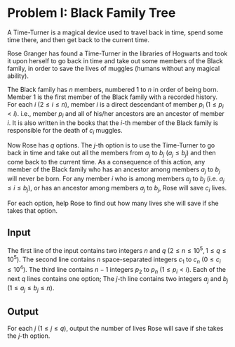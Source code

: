 # Problem I: Black Family Tree

A Time-Turner is a magical device used to travel back in time, spend some time there, and then get back to the current time.

Rose Granger has found a Time-Turner in the libraries of Hogwarts and took it upon herself to go back in time and take out some members of the Black family, in order to save the lives of muggles (humans without any magical ability).

The Black family has $n$ members, numbered 1 to $n$ in order of being born. Member 1 is the first member of the Black family with a recorded history. For each $i$ ($2 \le i \le n$), member $i$ is a direct descendant of member $p_i$ ($1 \le p_i < i$). i.e., member $p_i$ and all of his/her ancestors are an ancestor of member $i$. It is also written in the books that the $i$-th member of the Black family is responsible for the death of $c_i$ muggles.

Now Rose has $q$ options. The $j$-th option is to use the Time-Turner to go back in time and take out all the members from $a_j$ to $b_j$ ($a_j \le b_j$) and then come back to the current time. As a consequence of this action, any member of the Black family who has an ancestor among members $a_j$ to $b_j$ will never be born. For any member $i$ who is among members $a_j$ to $b_j$ (i.e. $a_j \le i \le b_j$), or has an ancestor among members $a_j$ to $b_j$, Rose will save $c_i$ lives.

For each option, help Rose to find out how many lives she will save if she takes that option.

## Input

The first line of the input contains two integers $n$ and $q$ ($2 \le n \le 10 ^ 5, 1 \le q \le 10 ^ 5$). The second line contains $n$ space-separated integers $c_1$ to $c_n$ ($0 \le c_i \le 10 ^ 4$). The third line contains $n - 1$ integers $p_2$ to $p_n$ ($1 \le p_i < i$). Each of the next $q$ lines contains one option; The $j$-th line contains two integers $a_j$ and $b_j$ ($1 \le a_j \le b_j \le n$).

## Output

For each $j$ ($1 \le j \le q$), output the number of lives Rose will save if she takes the $j$-th option.
